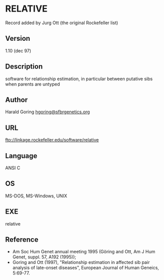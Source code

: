 # RELATIVE
Record added by Jurg Ott (the original Rockefeller list)

## Version
1.10 (dec 97)

## Description
software for relationship estimation, in particular between putative sibs when parents are untyped

## Author
Harald Goring <hgoring@sfbrgenetics.org>

## URL
ftp://linkage.rockefeller.edu/software/relative

## Language
ANSI C

## OS
MS-DOS, MS-Windows, UNIX

## EXE
relative

## Reference
* Am Soc Hum Genet annual meeting 1995 (Göring and Ott, Am J Hum Genet, suppl. 57, A192 (1995));
* Goring and Ott (1997), "Relationship estimation in affected sib pair analysis of late-onset diseases", European Journal of Human Geneics, 5:69-77.